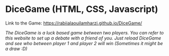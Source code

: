 # DiceGame (HTML, CSS, Javascript)

Link to the Game: https://rabiialaouilamharzi.github.io/DiceGame/
 
*The DiceGame is a luck based game between two players. You can refer to this website to set up a debate with a friend of you. Just reload DiceGame and see who between player 1 and player 2 will win (Sometimes it might be a draw :D)*
